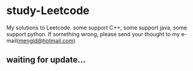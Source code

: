 # study-Leetcode
My solutions to Leetcode. some support C++,  some support java, some support python. If something wrong, please send your thought to my e-mail(mengld@hotmail.com)  
## waiting for update...
